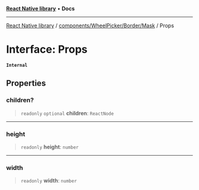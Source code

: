 [**React Native library**](../../../../../index.md) • **Docs**

***

[React Native library](../../../../../modules.md) / [components/WheelPicker/Border/Mask](../index.md) / Props

# Interface: Props

**`Internal`**

## Properties

### children?

> `readonly` `optional` **children**: `ReactNode`

***

### height

> `readonly` **height**: `number`

***

### width

> `readonly` **width**: `number`
